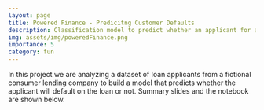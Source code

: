 ```yaml
---
layout: page
title: Powered Finance - Predicitng Customer Defaults
description: Classification model to predict whether an applicant for a loan is likely to default (ML/AI, Classification, Logistic Regression, Python, XGBoost)
img: assets/img/poweredFinance.png
importance: 5
category: fun
---
```


In this project we are analyzing a dataset of loan applicants from a fictional consumer lending company to build a model that predicts whether the applicant will default on the loan or not. Summary slides and the notebook are shown below.
